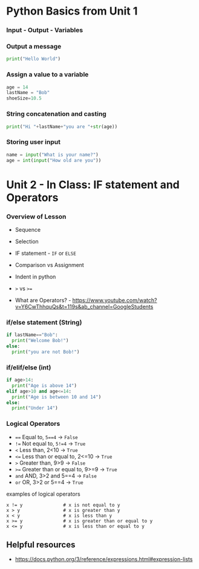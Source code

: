 # Python Basics from Unit 1
### Input - Output - Variables

### Output a message
```py
print("Hello World")
```

### Assign a value to a variable
```py
age = 14
lastName = "Bob"
shoeSize=10.5
```

### String concatenation and casting
```py
print("Hi "+lastName+"you are "+str(age))
```

### Storing user input
```py
name = input("What is your name?")
age = int(input("How old are you"))
```

# Unit 2 - In Class: IF statement and Operators

### Overview of Lesson
* Sequence
* Selection
* IF statement - `IF` or `ELSE`
* Comparison vs Assignment
* Indent in python
* `>` vs `>=`

* What are Operators?  - https://www.youtube.com/watch?v=Y6CwThhquQs&t=119s&ab_channel=GoogleStudents

### if/else statement (String)

```python
if lastName=="Bob":
  print("Welcome Bob!")
else:
  print("you are not Bob!")
```

### if/elif/else (int)
```python
if age>14:
  print("Age is above 14")
elif age>10 and age<=14:
  print("Age is between 10 and 14")
else:
  print("Under 14")
```


### Logical Operators

* `==` Equal to, `5==4` -> `False`
* `!=` Not equal to, `5!=4` -> `True`
* `<`  Less than, 2<10 -> `True`
* `<=` Less than or equal to, 2<=10 -> `True`
* `>` Greater than, 9>9 -> `False`
* `>=` Greater than or equal to, 9>=9 -> `True`
* `and` AND, 3>2 and 5==4 -> `False`
* `or` OR, 3>2 or 5==4 -> `True`

examples of logical operators

```
x != y               # x is not equal to y
x > y                # x is greater than y
x < y                # x is less than y
x >= y               # x is greater than or equal to y
x <= y               # x is less than or equal to y
```

## Helpful resources
* https://docs.python.org/3/reference/expressions.html#expression-lists